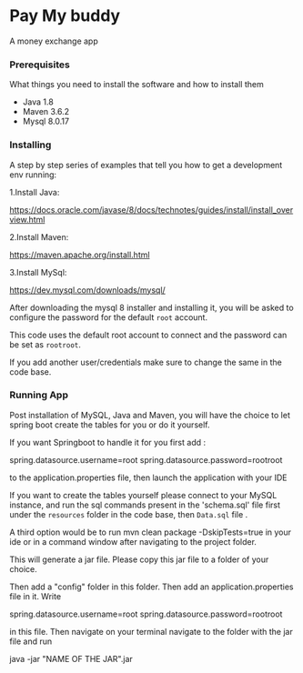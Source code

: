 # Pay My buddy
A money exchange app

### Prerequisites

What things you need to install the software and how to install them

- Java 1.8
- Maven 3.6.2
- Mysql 8.0.17

### Installing

A step by step series of examples that tell you how to get a development env running:

1.Install Java:

https://docs.oracle.com/javase/8/docs/technotes/guides/install/install_overview.html

2.Install Maven:

https://maven.apache.org/install.html

3.Install MySql:

https://dev.mysql.com/downloads/mysql/

After downloading the mysql 8 installer and installing it, you will be asked to configure the password for the default `root` account.

This code uses the default root account to connect and the password can be set as `rootroot`.

If you add another user/credentials make sure to change the same in the code base.

### Running App

Post installation of MySQL, Java and Maven, you will have the choice to let spring boot create the tables for you or do it yourself.

If you want Springboot to handle it for you first add :

spring.datasource.username=root
spring.datasource.password=rootroot

to the application.properties file, then launch the application with your IDE

If you want to create the tables yourself please connect to your MySQL instance, and run the sql commands present in the 'schema.sql' file first under the `resources` folder in the code base, then `Data.sql` file .

A third option would be to run mvn clean package -DskipTests=true in your ide or in a command window after navigating to the project folder. 

This will generate a jar file. Please copy this jar file to a folder of your choice.

Then add a "config" folder in this folder. Then add an application.properties file in it. Write 

spring.datasource.username=root
spring.datasource.password=rootroot

in this file. Then navigate on your terminal navigate to the folder with the jar file and run 

java -jar "NAME OF THE JAR".jar



